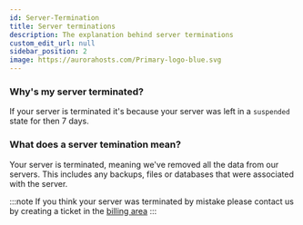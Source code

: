 ```yaml
---
id: Server-Termination
title: Server terminations
description: The explanation behind server terminations
custom_edit_url: null
sidebar_position: 2
image: https://aurorahosts.com/Primary-logo-blue.svg
---
```


### Why's my server terminated?

If your server is terminated it's because your server was left in a `suspended` state for then 7 days.

### What does a server temination mean?

Your server is terminated, meaning we've removed all the data from our servers. This includes any backups, files or databases that were associated with the server.

:::note
If you think your server was terminated by mistake please contact us by creating a ticket in the [billing area](https://billing.aurorahosts.com)
:::